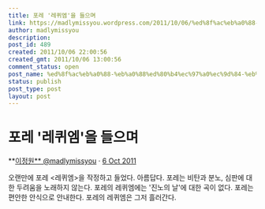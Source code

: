 ```yaml
---
title: 포레 '레퀴엠'을 들으며
link: https://madlymissyou.wordpress.com/2011/10/06/%ed%8f%ac%eb%a0%88-%eb%a0%88%ed%80%b4%ec%97%a0%ec%9d%84-%eb%93%a4%ec%9c%bc%eb%a9%b0/
author: madlymissyou
description: 
post_id: 489
created: 2011/10/06 22:00:56
created_gmt: 2011/10/06 13:00:56
comment_status: open
post_name: %ed%8f%ac%eb%a0%88-%eb%a0%88%ed%80%b4%ec%97%a0%ec%9d%84-%eb%93%a4%ec%9c%bc%eb%a9%b0
status: publish
post_type: post
layout: post
---
```


# 포레 '레퀴엠'을 들으며

**[이정원** @madlymissyou](https://twitter.com/madlymissyou) · [6 Oct 2011](https://twitter.com/madlymissyou/status/121721415773851648)

오랜만에 포레 <레퀴엠>을 작정하고 들었다. 아름답다. 포레는 비탄과 분노, 심판에 대한 두려움을 노래하지 않는다. 포레의 레퀴엠에는 '진노의 날'에 대한 곡이 없다. 포레는 편안한 안식으로 안내한다. 포레의 레퀴엠은 그저 흘러간다.